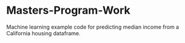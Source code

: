 # Masters-Program-Work
Machine learning example code for predicting median income from a California housing dataframe.

